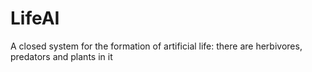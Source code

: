 # LifeAI
A closed system for the formation of artificial life: there are herbivores, predators and plants in it
